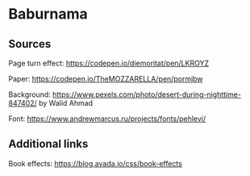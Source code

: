 # Baburnama

## Sources

Page turn effect: https://codepen.io/diemoritat/pen/LKROYZ

Paper: https://codepen.io/TheMOZZARELLA/pen/pormjbw

Background: https://www.pexels.com/photo/desert-during-nighttime-847402/ by Walid Ahmad

Font: https://www.andrewmarcus.ru/projects/fonts/pehlevi/

## Additional links

Book effects: https://blog.avada.io/css/book-effects
